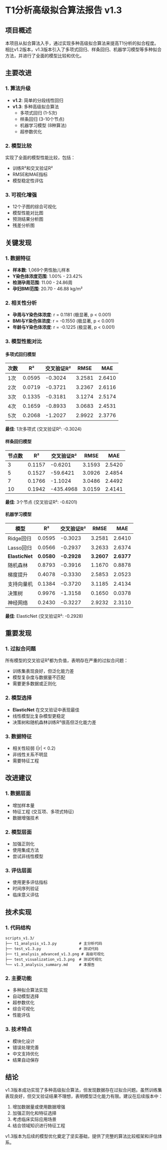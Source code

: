 # T1分析高级拟合算法报告 v1.3

## 项目概述

本项目从拟合算法入手，通过实现多种高级拟合算法来提高T1分析的拟合程度。相比v1.2版本，v1.3版本引入了多项式回归、样条回归、机器学习模型等多种拟合方法，并进行了全面的模型比较和优化。

## 主要改进

### 1. 算法升级
- **v1.2**: 简单的分段线性回归
- **v1.3**: 多种高级拟合算法
  - 多项式回归 (1-5次)
  - 样条回归 (3-10个节点)
  - 机器学习模型 (8种算法)
  - 超参数优化

### 2. 模型比较
实现了全面的模型性能比较，包括：
- 训练R²和交叉验证R²
- RMSE和MAE指标
- 模型稳定性评估

### 3. 可视化增强
- 12个子图的综合可视化
- 模型性能对比图
- 预测结果分析图
- 残差分析图

## 关键发现

### 1. 数据特征
- **样本数**: 1,069个男性胎儿样本
- **Y染色体浓度范围**: 1.00% - 23.42%
- **检测孕周范围**: 11.00 - 24.86周
- **孕妇BMI范围**: 20.70 - 46.88 kg/m²

### 2. 相关性分析
- **孕周与Y染色体浓度**: r = 0.1181 (极显著, p < 0.001)
- **BMI与Y染色体浓度**: r = -0.1550 (极显著, p < 0.001)
- **年龄与Y染色体浓度**: r = -0.1225 (极显著, p < 0.001)

### 3. 模型性能对比

#### 多项式回归模型
| 次数 | R² | 交叉验证R² | RMSE | MAE |
|------|----|-----------|------|-----|
| 1次 | 0.0595 | -0.3024 | 3.2581 | 2.6410 |
| 2次 | 0.0719 | -0.3721 | 3.2367 | 2.6116 |
| 3次 | 0.1335 | -0.3181 | 3.1274 | 2.5174 |
| 4次 | 0.1659 | -0.8933 | 3.0683 | 2.4531 |
| 5次 | 0.2068 | -1.2027 | 2.9922 | 2.3776 |

**最佳**: 1次多项式 (交叉验证R²: -0.3024)

#### 样条回归模型
| 节点数 | R² | 交叉验证R² | RMSE | MAE |
|--------|----|-----------|------|-----|
| 3 | 0.1157 | -0.6201 | 3.1593 | 2.5420 |
| 5 | 0.1527 | -59.6421 | 3.0926 | 2.4854 |
| 7 | 0.1766 | -1.1024 | 3.0486 | 2.4492 |
| 10 | 0.1942 | -435.4968 | 3.0159 | 2.4141 |

**最佳**: 3个节点 (交叉验证R²: -0.6201)

#### 机器学习模型
| 模型 | R² | 交叉验证R² | RMSE | MAE |
|------|----|-----------|------|-----|
| Ridge回归 | 0.0595 | -0.3023 | 3.2581 | 2.6410 |
| Lasso回归 | 0.0566 | -0.2937 | 3.2633 | 2.6374 |
| **ElasticNet** | **0.0580** | **-0.2928** | **3.2607** | **2.6377** |
| 随机森林 | 0.8793 | -0.3916 | 1.1670 | 0.8878 |
| 梯度提升 | 0.4078 | -0.3330 | 2.5853 | 2.0523 |
| 支持向量机 | 0.1384 | -0.3720 | 3.1185 | 2.4134 |
| 决策树 | 0.9976 | -1.3158 | 0.1650 | 0.0378 |
| 神经网络 | 0.2430 | -0.3227 | 2.9232 | 2.3110 |

**最佳**: ElasticNet (交叉验证R²: -0.2928)

## 重要发现

### 1. 过拟合问题
所有模型的交叉验证R²都为负值，表明存在严重的过拟合问题：
- 训练集表现良好，但泛化能力差
- 模型复杂度与数据量不匹配
- 需要更多数据或正则化

### 2. 模型选择
- **ElasticNet** 在交叉验证中表现最佳
- 线性模型比复杂模型更稳定
- 决策树和随机森林训练R²很高但泛化能力差

### 3. 数据特征
- 相关性较弱 (|r| < 0.2)
- 非线性关系不明显
- 需要特征工程

## 改进建议

### 1. 数据层面
- 增加样本量
- 特征工程 (交互项、多项式特征)
- 数据增强技术

### 2. 模型层面
- 加强正则化
- 使用集成方法
- 尝试非线性模型

### 3. 评估层面
- 使用更多评估指标
- 时间序列验证
- 临床意义评估

## 技术实现

### 1. 代码结构
```
scripts_v1.3/
├── t1_analysis_v1.3.py          # 主分析代码
├── test_v1.3.py                 # 测试代码
├── t1_analysis_advanced_v1.3.png # 高级可视化
├── test_visualization_v1.3.png  # 测试可视化
└── v1.3_analysis_summary.md     # 本报告
```

### 2. 主要功能
- 多种拟合算法实现
- 自动模型选择
- 超参数优化
- 综合可视化
- 性能评估

### 3. 技术特点
- 模块化设计
- 错误处理完善
- 中文支持优化
- 结果自动保存

## 结论

v1.3版本成功实现了多种高级拟合算法，但发现数据存在过拟合问题。虽然训练集表现良好，但交叉验证结果不理想，表明模型泛化能力有限。建议在后续版本中：

1. 增加数据量或使用数据增强
2. 加强正则化和特征选择
3. 考虑临床实际应用场景
4. 结合领域知识进行特征工程

v1.3版本为后续的模型优化奠定了坚实基础，提供了完整的算法比较框架和评估体系。

